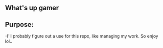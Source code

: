 ## What's up gamer

## Purpose:
-I'll probably figure out a use for this repo, like managing my work. So enjoy lol..
